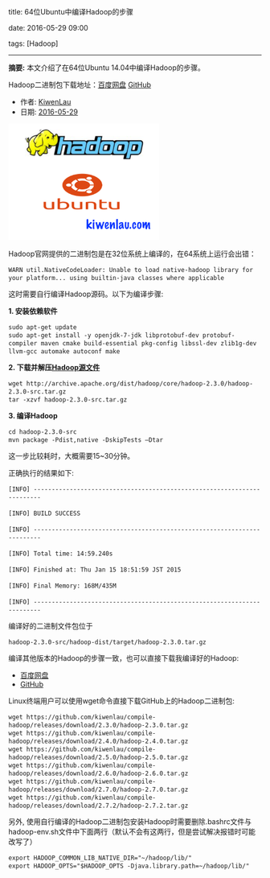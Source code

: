 title: 64位Ubuntu中编译Hadoop的步骤

date: 2016-05-29 09:00

tags: [Hadoop]

---

**摘要:** 本文介绍了在64位Ubuntu 14.04中编译Hadoop的步骤。

Hadoop二进制包下载地址：[百度网盘](https://pan.baidu.com/s/1hrGLqlA) [GitHub](https://github.com/kiwenlau/compile-hadoop/releases)

<!-- more -->

- 作者: [KiwenLau](http://kiwenlau.com/)
- 日期: [2016-05-29](http://kiwenlau.com/2016/05/29/160529-compile-hadoop-ubuntu/)

<img src="160529-compile-hadoop-ubuntu/ubuntu-hadoop.png" width = "300"/>

Hadoop官网提供的二进制包是在32位系统上编译的，在64系统上运行会出错：

```
WARN util.NativeCodeLoader: Unable to load native-hadoop library for your platform... using builtin-java classes where applicable
```

这时需要自行编译Hadoop源码。以下为编译步骤:

**1. 安装依赖软件**

```
sudo apt-get update
sudo apt-get install -y openjdk-7-jdk libprotobuf-dev protobuf-compiler maven cmake build-essential pkg-config libssl-dev zlib1g-dev llvm-gcc automake autoconf make
```

**2. 下载并解压[Hadoop源文件](http://archive.apache.org/dist/hadoop/core/)**

```
wget http://archive.apache.org/dist/hadoop/core/hadoop-2.3.0/hadoop-2.3.0-src.tar.gz
tar -xzvf hadoop-2.3.0-src.tar.gz
```

**3. 编译Hadoop**

```
cd hadoop-2.3.0-src
mvn package -Pdist,native -DskipTests –Dtar
```

这一步比较耗时，大概需要15~30分钟。 

正确执行的结果如下:

```
[INFO] ------------------------------------------------------------------------

[INFO] BUILD SUCCESS

[INFO] ------------------------------------------------------------------------

[INFO] Total time: 14:59.240s

[INFO] Finished at: Thu Jan 15 18:51:59 JST 2015

[INFO] Final Memory: 168M/435M

[INFO] ------------------------------------------------------------------------
```

编译好的二进制文件包位于

```
hadoop-2.3.0-src/hadoop-dist/target/hadoop-2.3.0.tar.gz
```

编译其他版本的Hadoop的步骤一致，也可以直接下载我编译好的Hadoop:

- [百度网盘](https://pan.baidu.com/s/1hrGLqlA)
- [GitHub](https://github.com/kiwenlau/compile-hadoop/releases)

Linux终端用户可以使用wget命令直接下载GitHub上的Hadoop二进制包:

```
wget https://github.com/kiwenlau/compile-hadoop/releases/download/2.3.0/hadoop-2.3.0.tar.gz
wget https://github.com/kiwenlau/compile-hadoop/releases/download/2.4.0/hadoop-2.4.0.tar.gz
wget https://github.com/kiwenlau/compile-hadoop/releases/download/2.5.0/hadoop-2.5.0.tar.gz
wget https://github.com/kiwenlau/compile-hadoop/releases/download/2.6.0/hadoop-2.6.0.tar.gz
wget https://github.com/kiwenlau/compile-hadoop/releases/download/2.7.0/hadoop-2.7.0.tar.gz
wget https://github.com/kiwenlau/compile-hadoop/releases/download/2.7.2/hadoop-2.7.2.tar.gz
```

另外, 使用自行编译的Hadoop二进制包安装Hadoop时需要删除.bashrc文件与hadoop-env.sh文件中下面两行（默认不会有这两行，但是尝试解决报错时可能改写了）

```
export HADOOP_COMMON_LIB_NATIVE_DIR="~/hadoop/lib/"
export HADOOP_OPTS="$HADOOP_OPTS -Djava.library.path=~/hadoop/lib/"
```

<br />
